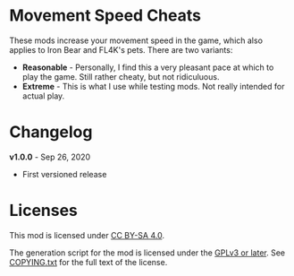 Movement Speed Cheats
=====================

These mods increase your movement speed in the game, which also applies
to Iron Bear and FL4K's pets.  There are two variants:

* **Reasonable** - Personally, I find this a very pleasant pace at
  which to play the game.  Still rather cheaty, but not ridiculuous.
* **Extreme** - This is what I use while testing mods.  Not really
  intended for actual play.

Changelog
=========

**v1.0.0** - Sep 26, 2020
 * First versioned release
 
Licenses
========

This mod is licensed under [CC BY-SA 4.0](https://creativecommons.org/licenses/by-sa/4.0/).

The generation script for the mod is licensed under the
[GPLv3 or later](https://www.gnu.org/licenses/quick-guide-gplv3.html).
See [COPYING.txt](../../COPYING.txt) for the full text of the license.

